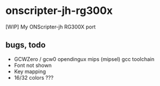 # onscripter-jh-rg300x
[WIP] My ONScripter-jh RG300X port

## bugs, todo  
* GCWZero / gcw0 opendingux mips (mipsel) gcc toolchain  
* Font not shown
* Key mapping  
* 16/32 colors ???  

